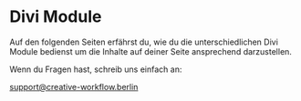 # Divi Module

Auf den folgenden Seiten erfährst du, wie du die unterschiedlichen Divi Module bedienst um die Inhalte auf deiner Seite ansprechend darzustellen.

Wenn du Fragen hast, schreib uns einfach an:

[support@creative-workflow.berlin](mailto:support@creative-workflow.berlin)
